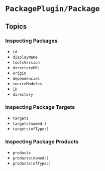 # ``PackagePlugin/Package``

## Topics

### Inspecting Packages

- ``id``
- ``displayName``
- ``toolsVersion``
- ``directoryURL``
- ``origin``
- ``dependencies``
- ``sourceModules``
- ``ID``
- ``directory``

### Inspecting Package Targets

- ``targets``
- ``targets(named:)``
- ``targets(ofType:)``

### Inspecting Package Products

- ``products``
- ``products(named:)``
- ``products(ofType:)``

